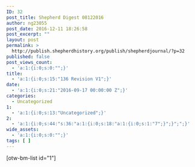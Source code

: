 ```yaml
---
ID: 32
post_title: Shepherd Digest 08122016
author: ng23055
post_date: 2016-12-11 18:26:58
post_excerpt: ""
layout: post
permalink: >
  http://publish.shepherdhistory.org/publish/shepherdjournal/?p=32
published: false
post_views_count:
  - 'a:1:{i:0;s:0:"";}'
title:
  - 'a:1:{i:0;s:15:"136 Revision V1";}'
date:
  - 'a:1:{i:0;s:21:"2016-09-17 00:00:00 Z";}'
categories:
  - Uncategorized
1:
  - 'a:1:{i:0;s:13:"Uncategorized";}'
2:
  - 'a:1:{i:0;s:44:"s:36:"a:1:{i:0;s:18:"a:1:{i:0;s:1:"7";}";}";";}'
wide_assets:
  - 'a:1:{i:0;s:0:"";}'
tags: [ ]
---
```

[otw-bm-list id="1"]